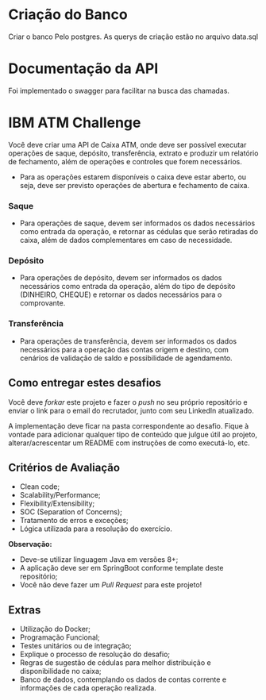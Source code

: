 # Criação do Banco
Criar o banco Pelo postgres. As querys de criação estão no arquivo data.sql

# Documentação da API
Foi implementado o swagger para facilitar na busca das chamadas.

# IBM ATM Challenge

Você deve criar uma API de Caixa ATM, onde deve ser possível executar operações de saque, depósito, transferência, extrato e produzir um relatório de fechamento, além de operações e controles que forem necessários.

* Para as operações estarem disponíveis o caixa deve estar aberto, ou seja, deve ser previsto operações de abertura e fechamento de caixa.

### Saque
 - Para operações de saque, devem ser informados os dados necessários como entrada da operação, e retornar as cédulas que serão retiradas do caixa, além de dados complementares em caso de necessidade. 
 
### Depósito
 - Para operações de depósito, devem ser informados os dados necessários como entrada da operação, além do tipo de depósito (DINHEIRO, CHEQUE) e retornar os dados necessários para o comprovante.

### Transferência
 - Para operações de transferência, devem ser informados os dados necessários para a operação das contas origem e destino, com cenários de validação de saldo e possibilidade de agendamento.
 
## Como entregar estes desafios
Você deve *forkar* este projeto e fazer o *push* no seu próprio repositório e enviar o link para o email do recrutador, junto com seu LinkedIn atualizado.

A implementação deve ficar na pasta correspondente ao desafio. Fique à vontade para adicionar qualquer tipo de conteúdo que julgue útil ao projeto, alterar/acrescentar um README com instruções de como executá-lo, etc.

## Critérios de Avaliação
- Clean code;
- Scalability/Performance;
- Flexibility/Extensibility;
- SOC (Separation of Concerns);
- Tratamento de erros e exceções;
- Lógica utilizada para a resolução do exercício.
  
**Observação:**
- Deve-se utilizar linguagem Java em versões 8+;
- A aplicação deve ser em SpringBoot conforme template deste repositório;
- Você não deve fazer um *Pull Request* para este projeto!

## Extras
- Utilização do Docker;
- Programação Funcional;
- Testes unitários ou de integração;
- Explique o processo de resolução do desafio;
- Regras de sugestão de cédulas para melhor distribuição e disponibilidade no caixa;
- Banco de dados, contemplando os dados de contas corrente e informações de cada operação realizada.
